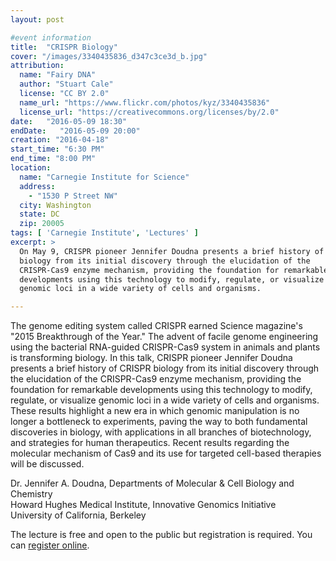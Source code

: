 ```yaml
---
layout: post

#event information
title:  "CRISPR Biology"
cover: "/images/3340435836_d347c3ce3d_b.jpg"
attribution:
  name: "Fairy DNA"
  author: "Stuart Cale"
  license: "CC BY 2.0"
  name_url: "https://www.flickr.com/photos/kyz/3340435836"
  license_url: "https://creativecommons.org/licenses/by/2.0"
date:   "2016-05-09 18:30"
endDate:   "2016-05-09 20:00"
creation: "2016-04-18"
start_time: "6:30 PM"
end_time: "8:00 PM"
location:
  name: "Carnegie Institute for Science"
  address:
    - "1530 P Street NW"
  city: Washington
  state: DC
  zip: 20005
tags: [ 'Carnegie Institute', 'Lectures' ]
excerpt: >
  On May 9, CRISPR pioneer Jennifer Doudna presents a brief history of CRISPR
  biology from its initial discovery through the elucidation of the
  CRISPR-Cas9 enzyme mechanism, providing the foundation for remarkable
  developments using this technology to modify, regulate, or visualize
  genomic loci in a wide variety of cells and organisms.

---
```


The genome editing system called CRISPR earned Science magazine's
"2015 Breakthrough of the Year." The advent of facile genome engineering
using the bacterial RNA-guided CRISPR-Cas9 system in animals and plants is
transforming biology. In this talk, CRISPR pioneer Jennifer Doudna presents
a brief history of CRISPR biology from its initial discovery through the
elucidation of the CRISPR-Cas9 enzyme mechanism, providing the foundation
for remarkable developments using this technology to modify, regulate, or
visualize genomic loci in a wide variety of cells and organisms. These results
highlight a new era in which genomic manipulation is no longer a bottleneck
to experiments, paving the way to both fundamental discoveries in biology,
with applications in all branches of biotechnology, and strategies for
human therapeutics. Recent results regarding the molecular mechanism of Cas9
and its use for targeted cell-based therapies will be discussed.

Dr. Jennifer A. Doudna, Departments of Molecular & Cell Biology and Chemistry  
Howard Hughes Medical Institute, Innovative Genomics Initiative  
University of California, Berkeley
 
The lecture is free and open to the public but registration is required.
You can [register online](https://carnegiescience.edu/events/lectures/dr-jennifer-doudna-crispr-biology-and-new-era-genome-engineering).